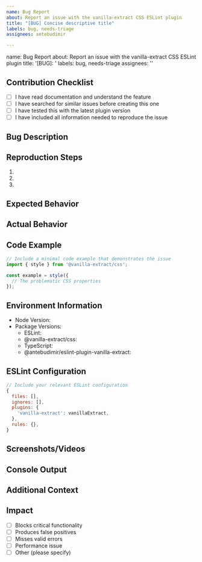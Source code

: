 ```yaml
---
name: Bug Report
about: Report an issue with the vanilla-extract CSS ESLint plugin
title: "[BUG] Concise descriptive title"
labels: bug, needs-triage
assignees: antebudimir

---
```


name: Bug Report
about: Report an issue with the vanilla-extract CSS ESLint plugin
title: '[BUG]: '
labels: bug, needs-triage
assignees: ''

## Contribution Checklist

- [ ] I have read documentation and understand the feature
- [ ] I have searched for similar issues before creating this one
- [ ] I have tested this with the latest plugin version
- [ ] I have included all information needed to reproduce the issue

## Bug Description

## Reproduction Steps

1.
2.
3.

## Expected Behavior

## Actual Behavior

## Code Example

```js
// Include a minimal code example that demonstrates the issue
import { style } from '@vanilla-extract/css';

const example = style({
  // The problematic CSS properties
});
```

## Environment Information

- Node Version:
- Package Versions:
  - ESLint:
  - @vanilla-extract/css:
  - TypeScript:
  - @antebudimir/eslint-plugin-vanilla-extract:

## ESLint Configuration

```js
// Include your relevant ESLint configuration
{
  files: [],
  ignores: [],
  plugins: {
    'vanilla-extract': vanillaExtract,
  },
  rules: {},
}
```

## Screenshots/Videos

## Console Output

## Additional Context

## Impact

- [ ] Blocks critical functionality
- [ ] Produces false positives
- [ ] Misses valid errors
- [ ] Performance issue
- [ ] Other (please specify)
